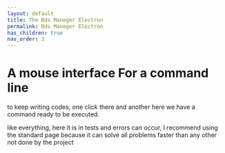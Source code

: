 ```yaml
---
layout: default
title: The Bds Maneger Electron
permalink: Bds Maneger Electron
has_children: true
nav_order: 3
---
```


# A mouse interface For a command line

to keep writing codes, one click there and another here we have a command ready to be executed.

like everything, here it is in tests and errors can occur, I recommend using the standard page because it can solve all problems faster than any other not done by the project